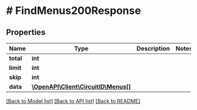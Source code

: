 # # FindMenus200Response

## Properties

Name | Type | Description | Notes
------------ | ------------- | ------------- | -------------
**total** | **int** |  |
**limit** | **int** |  |
**skip** | **int** |  |
**data** | [**\OpenAPI\Client\CircuitID\Menus[]**](Menus.md) |  |

[[Back to Model list]](../../README.md#models) [[Back to API list]](../../README.md#endpoints) [[Back to README]](../../README.md)
